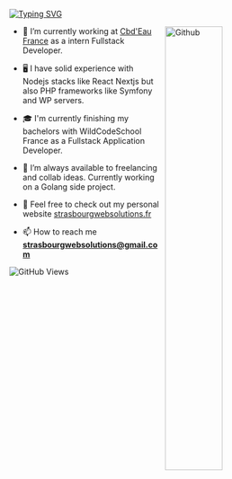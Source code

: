 [![Typing SVG](https://readme-typing-svg.demolab.com/?lines=Hello+World!+I'm+Ricardo+Martinho;Web+developer+and+UX+UI+Designer)](https://git.io/typing-svg)

 <img width="45%" align="right" alt="Github" style="margin-left: 10px" src="https://media.tenor.com/27Svs8e4rj4AAAAC/typing-monkey.gif">

- 🌿 I’m currently working at <a href="https://cbdeau.fr" target="blank">Cbd'Eau France</a> as a intern Fullstack Developer.

- 🖥️ I have solid experience with Nodejs stacks like React Nextjs but also PHP frameworks like Symfony and WP servers.

- 🎓 I'm currently finishing my bachelors with WildCodeSchool France as a Fullstack Application Developer.

- 🌇 I’m always available to freelancing and collab ideas. Currently working on a Golang side project. 

- 🌊 Feel free to check out my personal website [strasbourgwebsolutions.fr](https://strasbourgwebsolutions.fr)

- 📫 How to reach me **strasbourgwebsolutions@gmail.com**

![GitHub Views](https://komarev.com/ghpvc/?username=ricardomrcruz)
